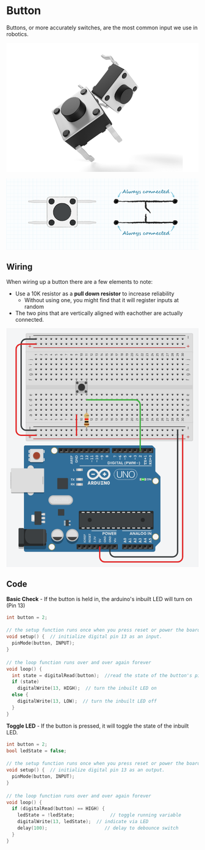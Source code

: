 # Button

Buttons, or more accurately switches, are the most common input we use in robotics.

![Switch.png](Images/Switch.png)

![Switch digram.png](Images/switch_diagram.png)

## Wiring

When wiring up a button there are a few elements to note:

- Use a 10K resistor as a **pull down resistor** to increase reliability 
    - Without using one, you might find that it will register inputs at random
- The two pins that are vertically aligned with eachother are actually connected.

        
![led wiring'.png](Images/button_wiring.png)
        

## Code

**Basic Check** - If the button is held in, the arduino's inbuilt LED will turn on (Pin 13)

```c
int button = 2;

// the setup function runs once when you press reset or power the board
void setup() {  // initialize digital pin 13 as an input.
  pinMode(button, INPUT);
}

// the loop function runs over and over again forever
void loop() {
  int state = digitalRead(button);  //read the state of the button's pin
  if (state)
    digitalWrite(13, HIGH);  // turn the inbuilt LED on
  else {
    digitalWrite(13, LOW);  // turn the inbuilt LED off
  }
}
```


**Toggle LED** - If the button is pressed, it will toggle the state of the inbuilt LED.

```c
int button = 2;
bool ledState = false;

// the setup function runs once when you press reset or power the board
void setup() {  // initialize digital pin 13 as an output.
  pinMode(button, INPUT);
}

// the loop function runs over and over again forever
void loop() {
  if (digitalRead(button) == HIGH) {
    ledState = !ledState;             // toggle running variable
    digitalWrite(13, ledState);  // indicate via LED
    delay(100);                     // delay to debounce switch
  }
}
```